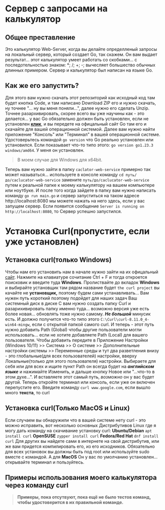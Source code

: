 # Сервер с запросами на калькулятор
## Общее преставление
Это калькулятор Web-Server, когда вы делайте определленый запросы на локальный сервер, который создает Go, так скажем.
Он вам выдает результат... этот калькулятор умеет работать со скобками... с последотельностью знаком: *; /; +; -; вычесляет большество обычных длинных примером. Сервер и калькулятор был написан на языке Go.

## Как же его запустить?
Для этого вам нужно скачать этот репозиторий как исходный код там будет кнопка Codе, и там написано Download ZIP его и нужно скачать, ну точнее "... ну вы меня поняли...", далее нужно его сделать Unzip. Точнее разархивировать, скорее всего вы уже научины как - это делается... у вас Go обязательно должен быть установлен, если не установлен **[клик](https://go.dev/dl/)**, и вы передете на офицальный сайт Go там его и скачайте для вашей операционной системой.
Далее вам нужно найти приложение "Консоль" или "Терминал" в вашей операционной системе. Удостоверьтесь командой `go version` что Go реально установлен или установился. Если показывает что-то типо этого:
`go version go1.23.3 windows/amd64`. У меня он установлен.
> В моем случае для Windows для x64bit.

Теперь вам нужно зайти в папку `caclator-web-service` примерно так может называться... используете в консоле команду `cd путь/до/caclucator-web-service` замените `путь/до/caclucator-web-service` путем к реальной папке к моему калькулятору на вашем компьютере или ноутбуке.
И после того когда зайдете в папку вам нужно написать команду `go run main.go` и сервер запуститься на таком адресе http://localhost:8080 мы можете нажать на него здесь, если у вас запущем сервер. Если появится сообщение `Server is running on http://localhost:8080`, то Сервер успешно запустился.
# Установка Curl(пропустите, если уже установлен)
## Установка curl(только Windows)
Чтобы нам его установить нам в начале нужно зайти на их офицальный [сайт](https://curl.se/download.html). Нажмите на клавиатуре сочитание Ctrl + F и тогда откроется поисковик и введите туда **Windows**. Пролиствайте до вкладок **Windows** и выбирайте установщик там рядом название будет `the curl project` вы качайте не **установщик,** поэтому будем сами устанавливать... Вам нужен путь короткий поэтому подойдет для наших задач Ваш системный диск в диске С вам нужно создать папку Curl и разарихивировать папку именно туда... возможно версия уже есть более новая... обновлять тоже нужно самому. __*Не большой*__ минусик есть. И должно получится что-то типо этого `C:\Curl\curl-8.11.0_4-win64-mingw`, если с открытой папкой самого curl. И теперь - этот путь нужно добавить Path (Global) чтобы другие пользователи могли использовать... если не хотите добавляете Path (Local) для вашего пользователя. Чтобы добавить передите в Приложение Настройки (Windows 10/11) >> Система >> О системе >> Дополнительные настройки системы >> Переменные среды и тут два разветления внизу - это глобальные(для всех пользователей) настройки, вверху Локальные(только для этого пользователя) настройки. Выбираете для себя или для всех и ищите пункт Path он всегда будет на __*английском языке*__ и нажимайте Изменить, и дальше кнопку Новое или "...что-то в этом духе...". И вставляете этот самый путь, *возможно* он у вас будет другой. Теперь откройте терминал или консоль, если уже он включен перепустите его. Введите команду `curl www.google.com`, если вышло много **текста**, то curl
## Установка curl(Только MacOS и Linux)
Если случаем вы обнаружили что в вашей системе нету curl - это можно исправить, вот несколько основных Дистрибутивов Linux где я могу дать команду на скачивание установку curl:
  **Ubuntu/Debian**
  `apt install curl`
  **OpenSUSE**
  `zypper install curl`
  **Fedora/Red Hat**
  `dnf install curl`
Для других вы найдете сами в интернете на свой дистрибутив, или же вам придется компилировать его, из его исходников. Обязательно для всех установок вы должны быть под root или используйте sudo вместе с командой.
А для **MacOS**
Он у вас по умолчанию установлен... открывайте терминал и пользуйтесь.
## Примеры использования моего калькулятора через команду curl
> **Примеры, пока отсутвуют, пока ещё не было тестов команд, чтобы удостоверится в их правильной команде.**
